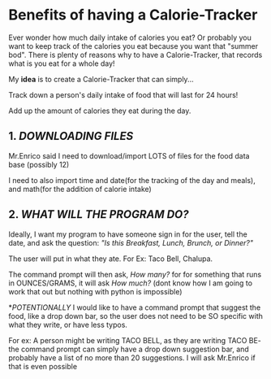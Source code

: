 # Benefits of having a Calorie-Tracker

Ever wonder how much daily intake of calories you eat? Or probably you want to keep track of the calories you eat because you want that "summer bod".
There is plenty of reasons why to have a Calorie-Tracker, that records what is you eat for a whole day! 

My **idea** is to create a Calorie-Tracker that can simply...

Track down a person's daily intake of food that will last for 24 hours! 

Add up the amount of calories they eat during the day.


## 1. **_DOWNLOADING FILES_**

Mr.Enrico said I need to download/import LOTS of files for the food data base (possibly 12)

I need to also import time and date(for the tracking of the day and meals), and math(for the addition of calorie intake)

## 2. **_WHAT WILL THE PROGRAM DO?_**

Ideally, I want my program to have someone sign in for the user, tell the date, and ask the question: 
*"Is this Breakfast, Lunch, Brunch, or Dinner?"*

The user will put in what they ate. For Ex: Taco Bell, Chalupa. 

The command prompt will then ask, *How many?* for for something that runs in OUNCES/GRAMS, it will ask *How _much_?* 
(dont know how I am going to work that out but nothing with python is impossible)

**POTENTIONALLY* I would like to have a command prompt that suggest the food, like a drop down bar, so the user does not need to be SO specific with what they write, or have less typos. 

For ex: A person might be writing TACO BELL, as they are writing TACO BE- the command prompt can simply have a drop down suggestion bar, and probably have a list of no more than 20 suggestions. I will ask Mr.Enrico if that is even possible
